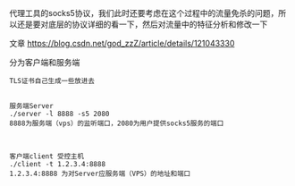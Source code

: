 
代理工具的socks5协议，我们此时还要考虑在这个过程中的流量免杀的问题，所以还是要对底层的协议详细的看一下，然后对流量中的特征分析和修改一下

文章
https://blog.csdn.net/god_zzZ/article/details/121043330


分为客户端和服务端
````
TLS证书自己生成一些放进去


服务端Server
./server -l 8888 -s5 2080
8888为服务端（vps）的监听端口，2080为用户提供socks5服务的端口



客户端client 受控主机
./client -t 1.2.3.4:8888
1.2.3.4:8888 为对Server应服务端（VPS）的地址和端口




